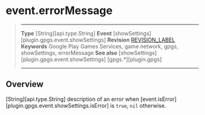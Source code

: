 # event.errorMessage

> --------------------- ------------------------------------------------------------------------------------------
> __Type__              [String][api.type.String]
> __Event__             [showSettings][plugin.gpgs.event.showSettings]
> __Revision__          [REVISION_LABEL](REVISION_URL)
> __Keywords__          Google Play Games Services, game network, gpgs, showSettings, errorMessage
> __See also__          [showSettings][plugin.gpgs.event.showSettings]
>						[gpgs.*][plugin.gpgs]
> --------------------- ------------------------------------------------------------------------------------------

## Overview

[String][api.type.String] description of an error when [event.isError][plugin.gpgs.event.showSettings.isError] is `true`, `nil` otherwise.
